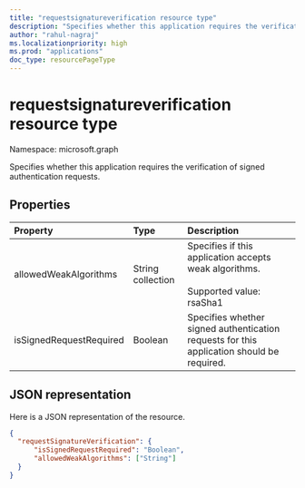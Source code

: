 ```yaml
---
title: "requestsignatureverification resource type"
description: "Specifies whether this application requires the verification of signed authentication requests."
author: "rahul-nagraj"
ms.localizationpriority: high
ms.prod: "applications"
doc_type: resourcePageType
---
```


# requestsignatureverification resource type

Namespace: microsoft.graph

Specifies whether this application requires the verification of signed authentication requests.

## Properties

| Property | Type | Description |
|:---------------|:--------|:----------|
| allowedWeakAlgorithms | String collection | Specifies if this application accepts weak algorithms. <br><br> Supported value: rsaSha1|
| isSignedRequestRequired | Boolean | Specifies whether signed authentication requests for this application should be required.|

## JSON representation

Here is a JSON representation of the resource. 

```json
{ 
  "requestSignatureVerification": { 
      "isSignedRequestRequired": "Boolean", 
      "allowedWeakAlgorithms": ["String"] 
  } 
}
```
